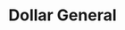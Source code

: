 ---
title: "Dollar General"
url: /creedmoor/dollar-general-south-main-street/
shop: variety store
---